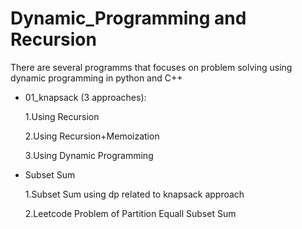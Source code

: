 # Dynamic_Programming and Recursion
There are several programms that focuses on problem solving using dynamic programming in python and C++

* 01_knapsack (3 approaches):

  1.Using Recursion

  2.Using Recursion+Memoization

  3.Using Dynamic Programming

* Subset Sum

  1.Subset Sum using dp related to knapsack approach 
  
  2.Leetcode Problem of Partition Equall Subset Sum
  
